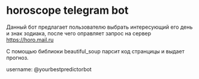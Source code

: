 # horoscope telegram bot

Данный бот предлагает пользователю выбрать интересующий его день и знак зодиака, после чего оправляет запрос на сервер https://horo.mail.ru

С помощью библиоки beautiful_soup парсит код странцицы и выдает прогноз.

username: @yourbestpredictorbot
